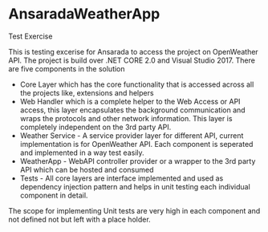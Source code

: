 # AnsaradaWeatherApp
Test Exercise

This is testing excerise for Ansarada to access the project on OpenWeather API. The project is build over .NET CORE 2.0 and Visual Studio 2017. 
There are five components in the solution
- Core Layer which has the core functionality that is accessed across all the projects like, extensions and helpers
- Web Handler which is a complete helper to the Web Access or API access, this layer encapsulates the background communication and wraps the protocols and other network information. This layer is completely independent on the 3rd party API.
- Weather Service - A service provider layer for different API, current implementation is for OpenWeather API. Each component is seperated and implemented in a way test easily.
- WeatherApp - WebAPI controller provider or a wrapper to the 3rd party API which can be hosted and consumed
- Tests - All core layers are interface implemented and used as dependency injection pattern and helps in unit testing each individual component in detail.

The scope for implementing Unit tests are very high in each component and not defined not but left with a place holder.
